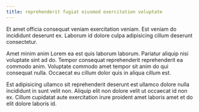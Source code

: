 ```yaml
---
title: reprehenderit fugiat eiusmod exercitation voluptate
---
```


Et amet officia consequat veniam exercitation veniam. Est veniam do incididunt deserunt ex. Laborum id dolore culpa adipisicing cillum deserunt consectetur.

Amet minim anim Lorem ea est quis laborum laborum. Pariatur aliquip nisi voluptate sint ad do. Tempor consequat reprehenderit reprehenderit ea commodo anim. Voluptate commodo amet tempor sit anim do qui consequat nulla. Occaecat eu cillum dolor quis in aliqua cillum est.

Est adipisicing ullamco sit reprehenderit deserunt est ullamco dolore nulla incididunt in sunt velit non. Aliquip elit non dolore velit ut occaecat id non ex. Cillum cupidatat aute exercitation irure proident amet laboris amet et do elit dolore laboris id.